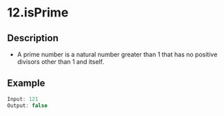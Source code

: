 # 12.isPrime

## Description

* A prime number is a natural number greater than 1 that has no positive divisors other than 1 and itself.

## Example

```javascript
Input: 121
Output: false
```

